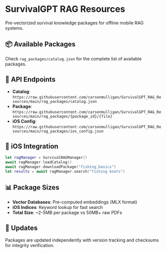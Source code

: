 # SurvivalGPT RAG Resources

Pre-vectorized survival knowledge packages for offline mobile RAG systems.

## 📦 Available Packages

Check `rag_packages/catalog.json` for the complete list of available packages.

## 🔗 API Endpoints

- **Catalog**: `https://raw.githubusercontent.com/carsonmulligan/SurvivalGPT_RAG_Resources/main/rag_packages/catalog.json`
- **Package**: `https://raw.githubusercontent.com/carsonmulligan/SurvivalGPT_RAG_Resources/main/rag_packages/{package_id}/{file}`
- **iOS Config**: `https://raw.githubusercontent.com/carsonmulligan/SurvivalGPT_RAG_Resources/main/rag_packages/ios_config.json`

## 📱 iOS Integration

```swift
let ragManager = SurvivalRAGManager()
await ragManager.loadCatalog()
await ragManager.downloadPackage("fishing_basics")
let results = await ragManager.search("fishing knots")
```

## 📊 Package Sizes

- **Vector Databases**: Pre-computed embeddings (MLX format)
- **iOS Indices**: Keyword lookup for fast search
- **Total Size**: ~2-5MB per package vs 50MB+ raw PDFs

## 🔄 Updates

Packages are updated independently with version tracking and checksums for integrity verification.
